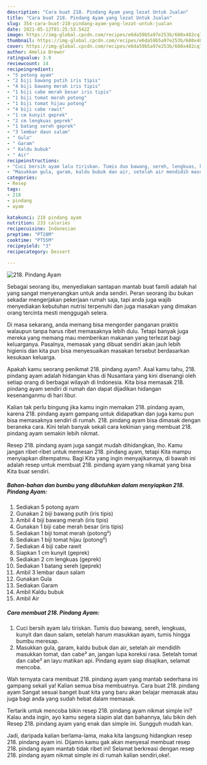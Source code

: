 ```yaml
---
description: "Cara buat 218. Pindang Ayam yang lezat Untuk Jualan"
title: "Cara buat 218. Pindang Ayam yang lezat Untuk Jualan"
slug: 354-cara-buat-218-pindang-ayam-yang-lezat-untuk-jualan
date: 2021-05-12T01:25:53.542Z
image: https://img-global.cpcdn.com/recipes/e6da59b5a97e253b/680x482cq70/218-pindang-ayam-foto-resep-utama.jpg
thumbnail: https://img-global.cpcdn.com/recipes/e6da59b5a97e253b/680x482cq70/218-pindang-ayam-foto-resep-utama.jpg
cover: https://img-global.cpcdn.com/recipes/e6da59b5a97e253b/680x482cq70/218-pindang-ayam-foto-resep-utama.jpg
author: Amelia Brewer
ratingvalue: 3.9
reviewcount: 14
recipeingredient:
- "5 potong ayam"
- "2 biji bawang putih iris tipis"
- "4 biji bawang merah iris tipis"
- "1 biji cabe merah besar iris tipis"
- "1 biji tomat merah potong"
- "1 biji tomat hijau potong"
- "4 biji cabe rawit"
- "1 cm kunyit geprek"
- "2 cm lengkuas geprek"
- "1 batang sereh geprek"
- "3 lembar daun salam"
- " Gula"
- " Garam"
- " Kaldu bubuk"
- " Air"
recipeinstructions:
- "Cuci bersih ayam lalu tiriskan. Tumis duo bawang, sereh, lengkuas, kunyit dan daun salam, setelah harum masukkan ayam, tumis hingga bumbu meresap."
- "Masukkan gula, garam, kaldu bubuk dan air, setelah air mendidih masukkan tomat, dan cabe² an, jangan lupa koreksi rasa. Setelah tomat dan cabe² an layu matikan api. Pindang ayam siap disajikan, selamat mencoba."
categories:
- Resep
tags:
- 218
- pindang
- ayam

katakunci: 218 pindang ayam 
nutrition: 233 calories
recipecuisine: Indonesian
preptime: "PT28M"
cooktime: "PT55M"
recipeyield: "3"
recipecategory: Dessert

---
```



![218. Pindang Ayam](https://img-global.cpcdn.com/recipes/e6da59b5a97e253b/680x482cq70/218-pindang-ayam-foto-resep-utama.jpg)

Sebagai seorang ibu, menyediakan santapan mantab buat famili adalah hal yang sangat menyenangkan untuk anda sendiri. Peran seorang ibu bukan sekadar mengerjakan pekerjaan rumah saja, tapi anda juga wajib menyediakan kebutuhan nutrisi terpenuhi dan juga masakan yang dimakan orang tercinta mesti menggugah selera.

Di masa  sekarang, anda memang bisa mengorder panganan praktis walaupun tanpa harus ribet memasaknya lebih dulu. Tetapi banyak juga mereka yang memang mau memberikan makanan yang terlezat bagi keluarganya. Pasalnya, memasak yang dibuat sendiri akan jauh lebih higienis dan kita pun bisa menyesuaikan masakan tersebut berdasarkan kesukaan keluarga. 



Apakah kamu seorang penikmat 218. pindang ayam?. Asal kamu tahu, 218. pindang ayam adalah hidangan khas di Nusantara yang kini disenangi oleh setiap orang di berbagai wilayah di Indonesia. Kita bisa memasak 218. pindang ayam sendiri di rumah dan dapat dijadikan hidangan kesenanganmu di hari libur.

Kalian tak perlu bingung jika kamu ingin memakan 218. pindang ayam, karena 218. pindang ayam gampang untuk didapatkan dan juga kamu pun bisa memasaknya sendiri di rumah. 218. pindang ayam bisa dimasak dengan beraneka cara. Kini telah banyak sekali cara kekinian yang membuat 218. pindang ayam semakin lebih nikmat.

Resep 218. pindang ayam juga sangat mudah dihidangkan, lho. Kamu jangan ribet-ribet untuk memesan 218. pindang ayam, tetapi Kita mampu menyiapkan ditempatmu. Bagi Kita yang ingin menyajikannya, di bawah ini adalah resep untuk membuat 218. pindang ayam yang nikamat yang bisa Kita buat sendiri.

<!--inarticleads1-->

##### Bahan-bahan dan bumbu yang dibutuhkan dalam menyiapkan 218. Pindang Ayam:

1. Sediakan 5 potong ayam
1. Gunakan 2 biji bawang putih (iris tipis)
1. Ambil 4 biji bawang merah (iris tipis)
1. Gunakan 1 biji cabe merah besar (iris tipis)
1. Sediakan 1 biji tomat merah (potong²)
1. Sediakan 1 biji tomat hijau (potong²)
1. Sediakan 4 biji cabe rawit
1. Siapkan 1 cm kunyit (geprek)
1. Sediakan 2 cm lengkuas (geprek)
1. Sediakan 1 batang sereh (geprek)
1. Ambil 3 lembar daun salam
1. Gunakan  Gula
1. Sediakan  Garam
1. Ambil  Kaldu bubuk
1. Ambil  Air




<!--inarticleads2-->

##### Cara membuat 218. Pindang Ayam:

1. Cuci bersih ayam lalu tiriskan. Tumis duo bawang, sereh, lengkuas, kunyit dan daun salam, setelah harum masukkan ayam, tumis hingga bumbu meresap.
1. Masukkan gula, garam, kaldu bubuk dan air, setelah air mendidih masukkan tomat, dan cabe² an, jangan lupa koreksi rasa. Setelah tomat dan cabe² an layu matikan api. Pindang ayam siap disajikan, selamat mencoba.




Wah ternyata cara membuat 218. pindang ayam yang mantab sederhana ini gampang sekali ya! Kalian semua bisa membuatnya. Cara buat 218. pindang ayam Sangat sesuai banget buat kita yang baru akan belajar memasak atau juga bagi anda yang sudah hebat dalam memasak.

Tertarik untuk mencoba bikin resep 218. pindang ayam nikmat simple ini? Kalau anda ingin, ayo kamu segera siapin alat dan bahannya, lalu bikin deh Resep 218. pindang ayam yang enak dan simple ini. Sungguh mudah kan. 

Jadi, daripada kalian berlama-lama, maka kita langsung hidangkan resep 218. pindang ayam ini. Dijamin kamu gak akan menyesal membuat resep 218. pindang ayam mantab tidak ribet ini! Selamat berkreasi dengan resep 218. pindang ayam nikmat simple ini di rumah kalian sendiri,oke!.

